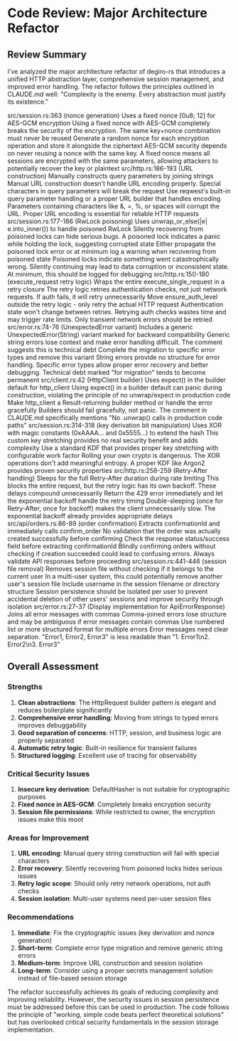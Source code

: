 # Code Review: Major Architecture Refactor

## Review Summary

I've analyzed the major architecture refactor of degiro-rs that introduces a unified HTTP abstraction layer, comprehensive session management, and improved error handling. The refactor follows the principles outlined in CLAUDE.md well: "Complexity is the enemy. Every abstraction must justify its existence."

<review>
<suggestion>
<location>src/session.rs:363 (nonce generation)</location>
<current_code>Uses a fixed nonce [0u8; 12] for AES-GCM encryption</current_code>
<issue>Using a fixed nonce with AES-GCM completely breaks the security of the encryption. The same key+nonce combination must never be reused</issue>
<improvement>Generate a random nonce for each encryption operation and store it alongside the ciphertext</improvement>
<reasoning>AES-GCM security depends on never reusing a nonce with the same key. A fixed nonce means all sessions are encrypted with the same parameters, allowing attackers to potentially recover the key or plaintext</reasoning>
</suggestion>

<suggestion>
<location>src/http.rs:186-193 (URL construction)</location>
<current_code>Manually constructs query parameters by joining strings</current_code>
<issue>Manual URL construction doesn't handle URL encoding properly. Special characters in query parameters will break the request</issue>
<improvement>Use reqwest's built-in query parameter handling or a proper URL builder that handles encoding</improvement>
<reasoning>Parameters containing characters like &, =, %, or spaces will corrupt the URL. Proper URL encoding is essential for reliable HTTP requests</reasoning>
</suggestion>

<suggestion>
<location>src/session.rs:177-186 (RwLock poisoning)</location>
<current_code>Uses unwrap_or_else(|e| e.into_inner()) to handle poisoned RwLock</current_code>
<issue>Silently recovering from poisoned locks can hide serious bugs. A poisoned lock indicates a panic while holding the lock, suggesting corrupted state</issue>
<improvement>Either propagate the poisoned lock error or at minimum log a warning when recovering from poisoned state</improvement>
<reasoning>Poisoned locks indicate something went catastrophically wrong. Silently continuing may lead to data corruption or inconsistent state. At minimum, this should be logged for debugging</reasoning>
</suggestion>

<suggestion>
<location>src/http.rs:150-180 (execute_request retry logic)</location>
<current_code>Wraps the entire execute_single_request in a retry closure</current_code>
<issue>The retry logic retries authentication checks, not just network requests. If auth fails, it will retry unnecessarily</issue>
<improvement>Move ensure_auth_level outside the retry logic - only retry the actual HTTP request</improvement>
<reasoning>Authentication state won't change between retries. Retrying auth checks wastes time and may trigger rate limits. Only transient network errors should be retried</reasoning>
</suggestion>

<suggestion>
<location>src/error.rs:74-76 (UnexpectedError variant)</location>
<current_code>Includes a generic UnexpectedError(String) variant marked for backward compatibility</current_code>
<issue>Generic string errors lose context and make error handling difficult. The comment suggests this is technical debt</issue>
<improvement>Complete the migration to specific error types and remove this variant</improvement>
<reasoning>String errors provide no structure for error handling. Specific error types allow proper error recovery and better debugging. Technical debt marked "for migration" tends to become permanent</reasoning>
</suggestion>

<suggestion>
<location>src/client.rs:42 (HttpClient builder)</location>
<current_code>Uses expect() in the builder default for http_client</current_code>
<issue>Using expect() in a builder default can panic during construction, violating the principle of no unwrap/expect in production code</issue>
<improvement>Make http_client a Result-returning builder method or handle the error gracefully</improvement>
<reasoning>Builders should fail gracefully, not panic. The comment in CLAUDE.md specifically mentions "No .unwrap() calls in production code paths"</reasoning>
</suggestion>

<suggestion>
<location>src/session.rs:314-318 (key derivation bit manipulation)</location>
<current_code>Uses XOR with magic constants (0xAAAA... and 0x5555...) to extend the hash</current_code>
<issue>This custom key stretching provides no real security benefit and adds complexity</issue>
<improvement>Use a standard KDF that provides proper key stretching with configurable work factor</improvement>
<reasoning>Rolling your own crypto is dangerous. The XOR operations don't add meaningful entropy. A proper KDF like Argon2 provides proven security properties</reasoning>
</suggestion>

<suggestion>
<location>src/http.rs:258-259 (Retry-After handling)</location>
<current_code>Sleeps for the full Retry-After duration during rate limiting</current_code>
<issue>This blocks the entire request, but the retry logic has its own backoff. These delays compound unnecessarily</issue>
<improvement>Return the 429 error immediately and let the exponential backoff handle the retry timing</improvement>
<reasoning>Double-sleeping (once for Retry-After, once for backoff) makes the client unnecessarily slow. The exponential backoff already provides appropriate delays</reasoning>
</suggestion>

<suggestion>
<location>src/api/orders.rs:86-89 (order confirmation)</location>
<current_code>Extracts confirmationId and immediately calls confirm_order</current_code>
<issue>No validation that the order was actually created successfully before confirming</issue>
<improvement>Check the response status/success field before extracting confirmationId</improvement>
<reasoning>Blindly confirming orders without checking if creation succeeded could lead to confusing errors. Always validate API responses before proceeding</reasoning>
</suggestion>

<suggestion>
<location>src/session.rs:441-446 (session file removal)</location>
<current_code>Removes session file without checking if it belongs to the current user</current_code>
<issue>In a multi-user system, this could potentially remove another user's session file</issue>
<improvement>Include username in the session filename or directory structure</improvement>
<reasoning>Session persistence should be isolated per user to prevent accidental deletion of other users' sessions and improve security through isolation</reasoning>
</suggestion>

<suggestion>
<location>src/error.rs:27-37 (Display implementation for ApiErrorResponse)</location>
<current_code>Joins all error messages with commas</current_code>
<issue>Comma-joined errors lose structure and may be ambiguous if error messages contain commas</issue>
<improvement>Use numbered list or more structured format for multiple errors</improvement>
<reasoning>Error messages need clear separation. "Error1, Error2, Error3" is less readable than "1. Error1\n2. Error2\n3. Error3"</reasoning>
</suggestion>
</review>

## Overall Assessment

### Strengths
1. **Clean abstractions**: The HttpRequest builder pattern is elegant and reduces boilerplate significantly
2. **Comprehensive error handling**: Moving from strings to typed errors improves debuggability
3. **Good separation of concerns**: HTTP, session, and business logic are properly separated
4. **Automatic retry logic**: Built-in resilience for transient failures
5. **Structured logging**: Excellent use of tracing for observability

### Critical Security Issues
1. **Insecure key derivation**: DefaultHasher is not suitable for cryptographic purposes
2. **Fixed nonce in AES-GCM**: Completely breaks encryption security
3. **Session file permissions**: While restricted to owner, the encryption issues make this moot

### Areas for Improvement
1. **URL encoding**: Manual query string construction will fail with special characters
2. **Error recovery**: Silently recovering from poisoned locks hides serious issues
3. **Retry logic scope**: Should only retry network operations, not auth checks
4. **Session isolation**: Multi-user systems need per-user session files

### Recommendations
1. **Immediate**: Fix the cryptographic issues (key derivation and nonce generation)
2. **Short-term**: Complete error type migration and remove generic string errors
3. **Medium-term**: Improve URL construction and session isolation
4. **Long-term**: Consider using a proper secrets management solution instead of file-based session storage

The refactor successfully achieves its goals of reducing complexity and improving reliability. However, the security issues in session persistence must be addressed before this can be used in production. The code follows the principle of "working, simple code beats perfect theoretical solutions" but has overlooked critical security fundamentals in the session storage implementation.
